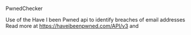 PwnedChecker 


Use of the Have I been Pwned api to identify breaches of email addresses
Read more at https://haveibeenpwned.com/API/v3 and

